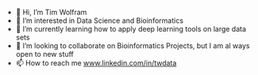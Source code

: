 - 👋 Hi, I’m Tim Wolfram
- 👀 I’m interested in Data Science and Bioinformatics
- 🌱 I’m currently learning how to apply deep learning tools on large data sets
- 💞️ I’m looking to collaborate on Bioinformatics Projects, but I am al ways open to new stuff
- 📫 How to reach me www.linkedin.com/in/twdata

<!---
timwolfram1994/timwolfram1994 is a ✨ special ✨ repository because its `README.md` (this file) appears on your GitHub profile.
You can click the Preview link to take a look at your changes.
--->
